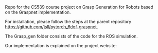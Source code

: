 Repo for the CS539 course project on Grasp Generation for Robots based on the Graspnet implementation.


For installation, please follow the steps at the parent repository https://github.com/jsll/pytorch_6dof-graspnet.

The Grasp_gen folder consists of the code for the ROS simulation.

Our implementation is explained on the project website: 
